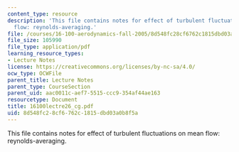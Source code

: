 ```yaml
---
content_type: resource
description: 'This file contains notes for effect of turbulent fluctuations on mean
  flow: reynolds-averaging.'
file: /courses/16-100-aerodynamics-fall-2005/8d548fc28cf6762c1815dbd03a0b8f5a_16100lectre26_cg.pdf
file_size: 105990
file_type: application/pdf
learning_resource_types:
- Lecture Notes
license: https://creativecommons.org/licenses/by-nc-sa/4.0/
ocw_type: OCWFile
parent_title: Lecture Notes
parent_type: CourseSection
parent_uid: aac0011c-aef7-5515-ccc9-354af44ae163
resourcetype: Document
title: 16100lectre26_cg.pdf
uid: 8d548fc2-8cf6-762c-1815-dbd03a0b8f5a
---
```

This file contains notes for effect of turbulent fluctuations on mean flow: reynolds-averaging.